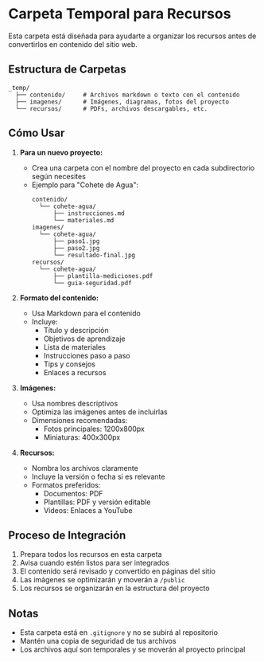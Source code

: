 # Carpeta Temporal para Recursos

Esta carpeta está diseñada para ayudarte a organizar los recursos antes de convertirlos en contenido del sitio web.

## Estructura de Carpetas

```
_temp/
  ├── contenido/     # Archivos markdown o texto con el contenido
  ├── imagenes/      # Imágenes, diagramas, fotos del proyecto
  └── recursos/      # PDFs, archivos descargables, etc.
```

## Cómo Usar

1. **Para un nuevo proyecto:**
   - Crea una carpeta con el nombre del proyecto en cada subdirectorio según necesites
   - Ejemplo para "Cohete de Agua":
     ```
     contenido/
       └── cohete-agua/
           ├── instrucciones.md
           └── materiales.md
     imagenes/
       └── cohete-agua/
           ├── paso1.jpg
           ├── paso2.jpg
           └── resultado-final.jpg
     recursos/
       └── cohete-agua/
           ├── plantilla-mediciones.pdf
           └── guia-seguridad.pdf
     ```

2. **Formato del contenido:**
   - Usa Markdown para el contenido
   - Incluye:
     - Título y descripción
     - Objetivos de aprendizaje
     - Lista de materiales
     - Instrucciones paso a paso
     - Tips y consejos
     - Enlaces a recursos

3. **Imágenes:**
   - Usa nombres descriptivos
   - Optimiza las imágenes antes de incluirlas
   - Dimensiones recomendadas:
     - Fotos principales: 1200x800px
     - Miniaturas: 400x300px

4. **Recursos:**
   - Nombra los archivos claramente
   - Incluye la versión o fecha si es relevante
   - Formatos preferidos:
     - Documentos: PDF
     - Plantillas: PDF y versión editable
     - Videos: Enlaces a YouTube

## Proceso de Integración

1. Prepara todos los recursos en esta carpeta
2. Avisa cuando estén listos para ser integrados
3. El contenido será revisado y convertido en páginas del sitio
4. Las imágenes se optimizarán y moverán a `/public`
5. Los recursos se organizarán en la estructura del proyecto

## Notas
- Esta carpeta está en `.gitignore` y no se subirá al repositorio
- Mantén una copia de seguridad de tus archivos
- Los archivos aquí son temporales y se moverán al proyecto principal 